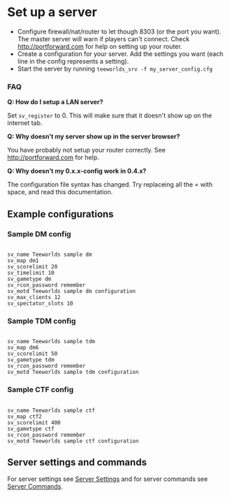 # Set up a server

- Configure firewall/nat/router to let though 8303 (or the port you want). The master server will warn if players can't connect. Check http://portforward.com for help on setting up your router.
- Create a configuration for your server. Add the settings you want (each line in the config represents a setting).
- Start the server by running `teeworlds_srv -f my_server_config.cfg`

### FAQ

**Q: How do I setup a LAN server?**

Set `sv_register` to 0. This will make sure that it doesn't show up on the internet tab.

**Q: Why doesn't my server show up in the server browser?**

You have probably not setup your router correctly. See http://portforward.com for help.

**Q: Why doesn't my 0.x.x-config work in 0.4.x?**

The configuration file syntax has changed. Try replaceing all the = with space, and read this documentation.

## Example configurations

### Sample DM config
```

sv_name Teeworlds sample dm
sv_map dm1
sv_scorelimit 20
sv_timelimit 10
sv_gametype dm
sv_rcon_password remember
sv_motd Teeworlds sample dm configuration
sv_max_clients 12
sv_spectator_slots 10
```
### Sample TDM config
```

sv_name Teeworlds sample tdm
sv_map dm6
sv_scorelimit 50
sv_gametype tdm
sv_rcon_password remember
sv_motd Teeworlds sample tdm configuration
```

### Sample CTF config
```

sv_name Teeworlds sample ctf
sv_map ctf2
sv_scorelimit 400
sv_gametype ctf
sv_rcon_password remember
sv_motd Teeworlds sample ctf configuration
```

## Server settings and commands

For server settings see [Server Settings](../server_settings.md) and for server commands see [Server Commands](../server_commands.md).
